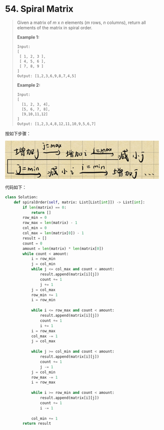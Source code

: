 # 54. Spiral Matrix

> Given a matrix of *m* x *n* elements (*m* rows, *n* columns), return all elements of the matrix in spiral order.
>
> **Example 1:**
>
> ```
> Input:
> [
>  [ 1, 2, 3 ],
>  [ 4, 5, 6 ],
>  [ 7, 8, 9 ]
> ]
> Output: [1,2,3,6,9,8,7,4,5]
> ```
>
> **Example 2:**
>
> ```
> Input:
> [
>   [1, 2, 3, 4],
>   [5, 6, 7, 8],
>   [9,10,11,12]
> ]
> Output: [1,2,3,4,8,12,11,10,9,5,6,7]
> ```

按如下步骤：

![54](.\pictures\54.jpg)

代码如下：

```python
class Solution:
    def spiralOrder(self, matrix: List[List[int]]) -> List[int]:
        if len(matrix) == 0:
            return []
        row_min = 0
        row_max = len(matrix) - 1
        col_min = 0
        col_max = len(matrix[0]) - 1
        result = []
        count = 0
        amount = len(matrix) * len(matrix[0])
        while count < amount:
            i = row_min
            j = col_min
            while j <= col_max and count < amount:
                result.append(matrix[i][j])
                count += 1
                j += 1
            j = col_max
            row_min += 1
            i = row_min
            
            while i <= row_max and count < amount:
                result.append(matrix[i][j])
                count += 1
                i += 1
            i = row_max
            col_max -= 1
            j = col_max
            
            while j >= col_min and count < amount:
                result.append(matrix[i][j])
                count += 1
                j -= 1
            j = col_min
            row_max -= 1
            i = row_max
            
            while i >= row_min and count < amount:
                result.append(matrix[i][j])
                count += 1
                i -= 1
           
            col_min += 1
        return result
```

